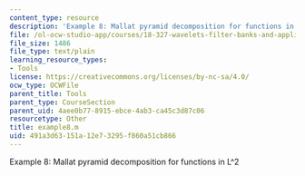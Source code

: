 ```yaml
---
content_type: resource
description: 'Example 8: Mallat pyramid decomposition for functions in L^2'
file: /ol-ocw-studio-app/courses/18-327-wavelets-filter-banks-and-applications-spring-2003/491a3d63151a12e73295f860a51cb866_example8.m
file_size: 1486
file_type: text/plain
learning_resource_types:
- Tools
license: https://creativecommons.org/licenses/by-nc-sa/4.0/
ocw_type: OCWFile
parent_title: Tools
parent_type: CourseSection
parent_uid: 4aee0b77-8915-ebce-4ab3-ca45c3d87c06
resourcetype: Other
title: example8.m
uid: 491a3d63-151a-12e7-3295-f860a51cb866
---
```

Example 8: Mallat pyramid decomposition for functions in L^2